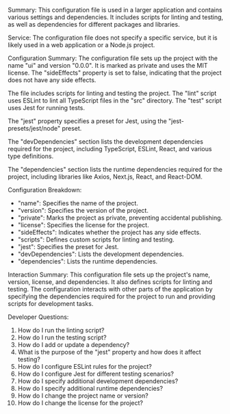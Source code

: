 Summary:
This configuration file is used in a larger application and contains various settings and dependencies. It includes scripts for linting and testing, as well as dependencies for different packages and libraries.

Service:
The configuration file does not specify a specific service, but it is likely used in a web application or a Node.js project.

Configuration Summary:
The configuration file sets up the project with the name "ui" and version "0.0.0". It is marked as private and uses the MIT license. The "sideEffects" property is set to false, indicating that the project does not have any side effects.

The file includes scripts for linting and testing the project. The "lint" script uses ESLint to lint all TypeScript files in the "src" directory. The "test" script uses Jest for running tests.

The "jest" property specifies a preset for Jest, using the "jest-presets/jest/node" preset.

The "devDependencies" section lists the development dependencies required for the project, including TypeScript, ESLint, React, and various type definitions.

The "dependencies" section lists the runtime dependencies required for the project, including libraries like Axios, Next.js, React, and React-DOM.

Configuration Breakdown:
- "name": Specifies the name of the project.
- "version": Specifies the version of the project.
- "private": Marks the project as private, preventing accidental publishing.
- "license": Specifies the license for the project.
- "sideEffects": Indicates whether the project has any side effects.
- "scripts": Defines custom scripts for linting and testing.
- "jest": Specifies the preset for Jest.
- "devDependencies": Lists the development dependencies.
- "dependencies": Lists the runtime dependencies.

Interaction Summary:
This configuration file sets up the project's name, version, license, and dependencies. It also defines scripts for linting and testing. The configuration interacts with other parts of the application by specifying the dependencies required for the project to run and providing scripts for development tasks.

Developer Questions:
1. How do I run the linting script?
2. How do I run the testing script?
3. How do I add or update a dependency?
4. What is the purpose of the "jest" property and how does it affect testing?
5. How do I configure ESLint rules for the project?
6. How do I configure Jest for different testing scenarios?
7. How do I specify additional development dependencies?
8. How do I specify additional runtime dependencies?
9. How do I change the project name or version?
10. How do I change the license for the project?